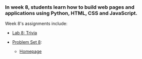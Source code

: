 ### In week 8, students learn how to build web pages and applications using Python, HTML, CSS and JavaScript.

Week 8's assignments include:
* [Lab 8: Trivia](https://cs50.harvard.edu/x/2023/labs/8/)

* [Problem Set 8](https://cs50.harvard.edu/x/2023/psets/8/):
  - [Homepage](https://cs50.harvard.edu/x/2023/psets/8/homepage/)
